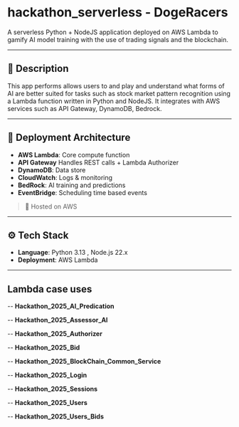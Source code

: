 # hackathon_serverless - DogeRacers

A serverless Python + NodeJS application deployed on AWS Lambda to gamify AI model training with the use of trading signals and the blockchain.

---

## 📝 Description

This app performs allows users to and play and understand what forms of AI are better suited for tasks such as stock market pattern recognition using a Lambda function written in Python and NodeJS. It integrates with AWS services such as API Gateway, DynamoDB, Bedrock.

---

## 🚀 Deployment Architecture

- **AWS Lambda**: Core compute function
- **API Gateway** Handles REST calls + Lambda Authorizer 
- **DynamoDB**: Data store
- **CloudWatch**: Logs & monitoring
- **BedRock**: AI training and predictions
- **EventBridge**: Scheduling time based events 

> 📌 Hosted on AWS

---

## ⚙️ Tech Stack

- **Language**: Python 3.13 , Node.js 22.x
- **Deployment**: AWS Lambda

---


## Lambda case uses

-- **Hackathon_2025_AI_Predication** 

-- **Hackathon_2025_Assessor_AI** 

-- **Hackathon_2025_Authorizer** 

-- **Hackathon_2025_Bid** 

-- **Hackathon_2025_BlockChain_Common_Service** 

-- **Hackathon_2025_Login** 

-- **Hackathon_2025_Sessions** 

-- **Hackathon_2025_Users** 

-- **Hackathon_2025_Users_Bids** 



